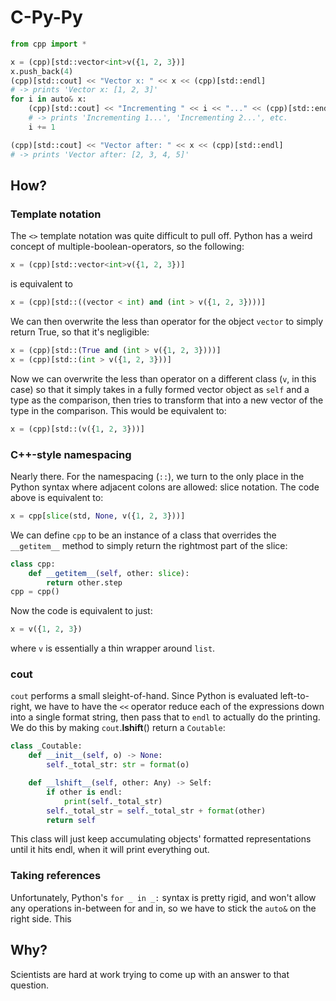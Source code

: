 # C-Py-Py

```python
from cpp import *

x = (cpp)[std::vector<int>v({1, 2, 3})]
x.push_back(4)
(cpp)[std::cout] << "Vector x: " << x << (cpp)[std::endl]
# -> prints 'Vector x: [1, 2, 3]'
for i in auto& x:
    (cpp)[std::cout] << "Incrementing " << i << "..." << (cpp)[std::endl]
    # -> prints 'Incrementing 1...', 'Incrementing 2...', etc.
    i += 1

(cpp)[std::cout] << "Vector after: " << x << (cpp)[std::endl]
# -> prints 'Vector after: [2, 3, 4, 5]'
```

## How?

### Template notation

The `<>` template notation was quite difficult to pull off. Python has a weird concept of multiple-boolean-operators, so the following:

```python
x = (cpp)[std::vector<int>v({1, 2, 3})]
```

is equivalent to

```python
x = (cpp)[std::((vector < int) and (int > v({1, 2, 3})))]
```

We can then overwrite the less than operator for the object `vector` to simply return True, so that it's negligible:

```python
x = (cpp)[std::(True and (int > v({1, 2, 3})))]
x = (cpp)[std::(int > v({1, 2, 3}))]
```

Now we can overwrite the less than operator on a different class (`v`, in this case) so that it simply takes in a fully formed vector object as `self` and a type as the comparison, then tries to transform that into a new vector of the type in the comparison. This would be equivalent to:

```python
x = (cpp)[std::(v({1, 2, 3}))]
```

### C++-style namespacing

Nearly there. For the namespacing (`::`), we turn to the only place in the Python syntax where adjacent colons are allowed: slice notation. The code above is equivalent to:

```python
x = cpp[slice(std, None, v({1, 2, 3}))]
```

We can define `cpp` to be an instance of a class that overrides the `__getitem__` method to simply return the rightmost part of the slice:

```python
class cpp:
    def __getitem__(self, other: slice):
        return other.step
cpp = cpp()
```

Now the code is equivalent to just:

```python
x = v({1, 2, 3})
```

where `v` is essentially a thin wrapper around `list`.

### cout

`cout` performs a small sleight-of-hand. Since Python is evaluated left-to-right, we have to have the `<<` operator reduce each of the expressions down into a single format string, then pass that to `endl` to actually do the printing. We do this by making `cout`.__lshift__() return a `Coutable`:

```python
class _Coutable:
    def __init__(self, o) -> None:
        self._total_str: str = format(o)

    def __lshift__(self, other: Any) -> Self:
        if other is endl:
            print(self._total_str)
        self._total_str = self._total_str + format(other)
        return self
```

This class will just keep accumulating objects' formatted representations until it hits endl, when it will print everything out.

### Taking references

Unfortunately, Python's `for _ in _:` syntax is pretty rigid, and won't allow any operations in-between for and in, so we have to stick the `auto&` on the right side. This 

## Why?

Scientists are hard at work trying to come up with an answer to that question.
